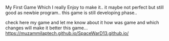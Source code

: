 My First Game Which I really Enjoy to make it..
it maybe not perfect but still good as newbie program..
this game is still developing phase..

check here my game and let me know about it how was game and which changes will make it better this game...
https://muzammilaptech.github.io/SpaceWarD13.github.io/
